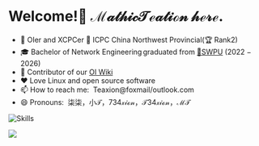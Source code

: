 # $\text{Welcome!}$👋 $\mathcal{MathicTeation\ here.}$

<!--
**MathicTeaxion/MathicTeaxion** is a ✨ _special_ ✨ repository because its `README.md` (this file) appears on your GitHub profile.

Here are some ideas to get you started:-->

* 🎈 $\mathrm{OIer\ and\ XCPCer}$ 🥇 $\mathrm{ICPC\ China\ Northwest\ Provincial(}$🏆 $\mathrm{Rank2)}$
* 🎓 $\mathrm{Bachelor\ of\ Network\ Engineering\,graduated\ from}$ [🏫SWPU](https://www.swpu.edu.cn/) $\mathcal{(2022 - 2026)}$
* 🌟 $\mathrm{Contributor\ of\ our\ }$[OI Wiki](https://github.com/OI-wiki)
* ❤️ $\mathrm{Love\ Linux\ and\ open\ source\ software}$
* 📫 $\mathrm{How\ to\ reach\ me:\ }$ $\text{Teaxion@foxmail/outlook.com}$
* 😄 $\mathrm{Pronouns:\ }$ $\mathcal{柒柒，小T，734xion，T34xion，MT}$

![Skills](https://skillicons.dev/icons?i=c,cpp,py,html,github,js,css,php,go,md,linux,vim,vscode,azure,cloudflare,docker,git,mysql,redis,nginx,nodejs,vue)
<!--
<a href="https://github-readme-stats-one-bice.vercel.app/api?username=MathicTeaxion&show_icons=true&include_all_commits=true&role=OWNER,ORGANIZATION_MEMBER#gh-light-mode-only" target="_blank">
  <img src="https://github-readme-stats-one-bice.vercel.app/api?username=MathicTeaxion&show_icons=true&include_all_commits=true&role=OWNER,ORGANIZATION_MEMBER#gh-light-mode-only" alt="Menci's GitHub stats" height="185px">
</a>
<a href="https://github-readme-stats-one-bice.vercel.app/api/top-langs/?username=MathicTeaxion&layout=compact&langs_count=8&include_all_commits=true&role=OWNER,ORGANIZATION_MEMBER#gh-light-mode-only">
  <img src="https://github-readme-stats-one-bice.vercel.app/api/top-langs/?username=MathicTeaxion&layout=compact&langs_count=8&include_all_commits=true&role=OWNER,ORGANIZATION_MEMBER#gh-light-mode-only" alt="Top Langs" height="185px">
</a>

<a href="https://github-readme-stats-one-bice.vercel.app/api?username=MathicTeaxion&theme=calm&show_icons=true&include_all_commits=true&role=OWNER,ORGANIZATION_MEMBER#gh-dark-mode-only" target="_blank">
  <img src="https://github-readme-stats-one-bice.vercel.app/api?username=MathicTeaxion&theme=calm&show_icons=true&include_all_commits=true&role=OWNER,ORGANIZATION_MEMBER#gh-dark-mode-only" alt="MathicTeaxion's GitHub stats" height="185px">
</a>

<a href="https://github-readme-stats-one-bice.vercel.app/api/top-langs/?username=MathicTeaxion&theme=calm&layout=compact&langs_count=8&include_all_commits=true&role=OWNER,ORGANIZATION_MEMBER#gh-dark-mode-only">
  <img src="https://github-readme-stats-one-bice.vercel.app/api/top-langs/?username=MathicTeaxion&theme=calm&layout=compact&langs_count=8&include_all_commits=true&role=OWNER,ORGANIZATION_MEMBER#gh-dark-mode-only" alt="Top Langs" height="185px">
</a>
-->

![](https://luogu.wao3.cn/api/practice?id=127365&card_width=950)
